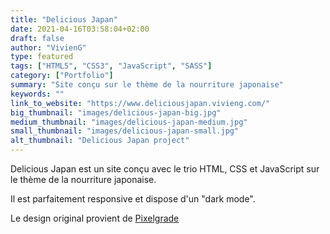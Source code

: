 ```yaml
---
title: "Delicious Japan"
date: 2021-04-16T03:58:04+02:00
draft: false
author: "VivienG"
type: featured
tags: ["HTML5", "CSS3", "JavaScript", "SASS"]
category: ["Portfolio"]
summary: "Site conçu sur le thème de la nourriture japonaise"
keywords: ""
link_to_website: "https://www.deliciousjapan.vivieng.com/"
big_thumbnail: "images/delicious-japan-big.jpg"
medium_thumbnail: "images/delicious-japan-medium.jpg"
small_thumbnail: "images/delicious-japan-small.jpg"
alt_thumbnail: "Delicious Japan project"
---
```


Delicious Japan est un site conçu avec le trio HTML, CSS et JavaScript sur le thème de la nourriture japonaise.

Il est parfaitement responsive et dispose d'un "dark mode".

Le design original provient de [Pixelgrade](https://dribbble.com/shots/1560982-Rosa-Restaurant-Website)